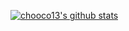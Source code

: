 [![chooco13's github stats](https://github-readme-stats.vercel.app/api?username=chooco13)](https://github.com/anuraghazra/github-readme-stats)
